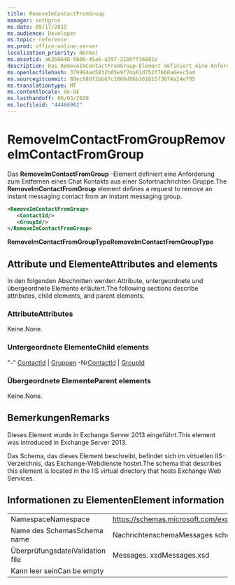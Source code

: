 ```yaml
---
title: RemoveImContactFromGroup
manager: sethgros
ms.date: 09/17/2015
ms.audience: Developer
ms.topic: reference
ms.prod: office-online-server
localization_priority: Normal
ms.assetid: a62b0640-9800-45a6-a297-2105ff36881e
description: Das RemoveImContactFromGroup-Element definiert eine Anforderung zum Entfernen eines Chat Kontakts aus einer Sofortnachrichten Gruppe.
ms.openlocfilehash: 379994ad5832b05e9f7da61d752f7660a6eec5ad
ms.sourcegitcommit: 88ec988f2bb67c1866d06b361615f3674a24e795
ms.translationtype: MT
ms.contentlocale: de-DE
ms.lasthandoff: 06/03/2020
ms.locfileid: "44466962"
---
```

# <a name="removeimcontactfromgroup"></a><span data-ttu-id="a07db-103">RemoveImContactFromGroup</span><span class="sxs-lookup"><span data-stu-id="a07db-103">RemoveImContactFromGroup</span></span>

<span data-ttu-id="a07db-104">Das **RemoveImContactFromGroup** -Element definiert eine Anforderung zum Entfernen eines Chat Kontakts aus einer Sofortnachrichten Gruppe.</span><span class="sxs-lookup"><span data-stu-id="a07db-104">The **RemoveImContactFromGroup** element defines a request to remove an instant messaging contact from an instant messaging group.</span></span> 
  
```XML
<RemoveImContactFromGroup>
   <ContactId/>
   <GroupId/>
</RemoveImContactFromGroup>
```

 <span data-ttu-id="a07db-105">**RemoveImContactFromGroupType**</span><span class="sxs-lookup"><span data-stu-id="a07db-105">**RemoveImContactFromGroupType**</span></span>
## <a name="attributes-and-elements"></a><span data-ttu-id="a07db-106">Attribute und Elemente</span><span class="sxs-lookup"><span data-stu-id="a07db-106">Attributes and elements</span></span>

<span data-ttu-id="a07db-107">In den folgenden Abschnitten werden Attribute, untergeordnete und übergeordnete Elemente erläutert.</span><span class="sxs-lookup"><span data-stu-id="a07db-107">The following sections describe attributes, child elements, and parent elements.</span></span>
  
### <a name="attributes"></a><span data-ttu-id="a07db-108">Attribute</span><span class="sxs-lookup"><span data-stu-id="a07db-108">Attributes</span></span>

<span data-ttu-id="a07db-109">Keine.</span><span class="sxs-lookup"><span data-stu-id="a07db-109">None.</span></span>
  
### <a name="child-elements"></a><span data-ttu-id="a07db-110">Untergeordnete Elemente</span><span class="sxs-lookup"><span data-stu-id="a07db-110">Child elements</span></span>

<span data-ttu-id="a07db-111">"-" [ContactId](contactid.md)  |  [Gruppen](groupid.md) -Nr</span><span class="sxs-lookup"><span data-stu-id="a07db-111">[ContactId](contactid.md) | [GroupId](groupid.md)</span></span>
  
### <a name="parent-elements"></a><span data-ttu-id="a07db-112">Übergeordnete Elemente</span><span class="sxs-lookup"><span data-stu-id="a07db-112">Parent elements</span></span>

<span data-ttu-id="a07db-113">Keine.</span><span class="sxs-lookup"><span data-stu-id="a07db-113">None.</span></span>
  
## <a name="remarks"></a><span data-ttu-id="a07db-114">Bemerkungen</span><span class="sxs-lookup"><span data-stu-id="a07db-114">Remarks</span></span>

<span data-ttu-id="a07db-115">Dieses Element wurde in Exchange Server 2013 eingeführt.</span><span class="sxs-lookup"><span data-stu-id="a07db-115">This element was introduced in Exchange Server 2013.</span></span>
  
<span data-ttu-id="a07db-116">Das Schema, das dieses Element beschreibt, befindet sich im virtuellen IIS-Verzeichnis, das Exchange-Webdienste hostet.</span><span class="sxs-lookup"><span data-stu-id="a07db-116">The schema that describes this element is located in the IIS virtual directory that hosts Exchange Web Services.</span></span>
  
## <a name="element-information"></a><span data-ttu-id="a07db-117">Informationen zu Elementen</span><span class="sxs-lookup"><span data-stu-id="a07db-117">Element information</span></span>

|||
|:-----|:-----|
|<span data-ttu-id="a07db-118">Namespace</span><span class="sxs-lookup"><span data-stu-id="a07db-118">Namespace</span></span>  <br/> |https://schemas.microsoft.com/exchange/services/2006/messages  <br/> |
|<span data-ttu-id="a07db-119">Name des Schemas</span><span class="sxs-lookup"><span data-stu-id="a07db-119">Schema name</span></span>  <br/> |<span data-ttu-id="a07db-120">Nachrichtenschema</span><span class="sxs-lookup"><span data-stu-id="a07db-120">Messages schema</span></span>  <br/> |
|<span data-ttu-id="a07db-121">Überprüfungsdatei</span><span class="sxs-lookup"><span data-stu-id="a07db-121">Validation file</span></span>  <br/> |<span data-ttu-id="a07db-122">Messages. xsd</span><span class="sxs-lookup"><span data-stu-id="a07db-122">Messages.xsd</span></span>  <br/> |
|<span data-ttu-id="a07db-123">Kann leer sein</span><span class="sxs-lookup"><span data-stu-id="a07db-123">Can be empty</span></span>  <br/> ||
   

